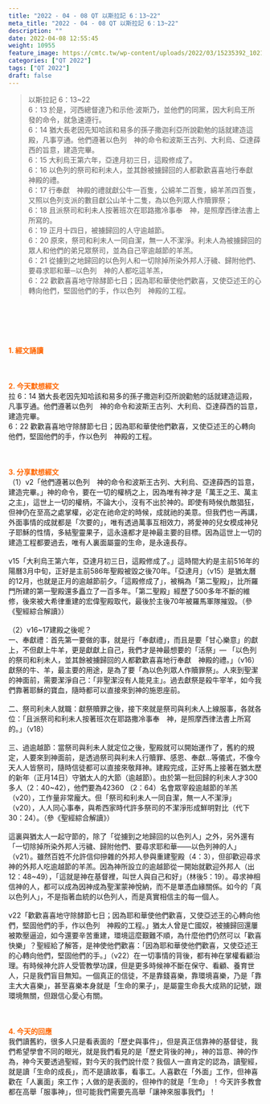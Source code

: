 ```yaml
---
title: "2022 - 04 - 08 QT 以斯拉記 6：13~22"
meta_title: "2022 - 04 - 08 QT 以斯拉記 6：13~22"
description: ""
date: 2022-04-08 12:55:45
weight: 10955
feature_image: https://cmtc.tw/wp-content/uploads/2022/03/15235392_10211799862337740_180693556567566654_o-1.webp
categories: ["QT 2022"]
tags: ["QT 2022"]
draft: false
---
```


<blockquote>以斯拉記 6：13~22<br />
6：13 於是，河西總督達乃和示他‧波斯乃，並他們的同黨，因大利烏王所發的命令，就急速遵行。<br />
6：14 猶大長老因先知哈該和易多的孫子撒迦利亞所說勸勉的話就建造這殿，凡事亨通。他們遵著以色列　神的命令和波斯王古列、大利烏、亞達薛西的旨意，建造完畢。<br />
6：15 大利烏王第六年，亞達月初三日，這殿修成了。<br />
6：16 以色列的祭司和利未人，並其餘被擄歸回的人都歡歡喜喜地行奉獻　神殿的禮。<br />
6：17 行奉獻　神殿的禮就獻公牛一百隻，公綿羊二百隻，綿羊羔四百隻，又照以色列支派的數目獻公山羊十二隻，為以色列眾人作贖罪祭；<br />
6：18 且派祭司和利未人按著班次在耶路撒冷事奉　神，是照摩西律法書上所寫的。<br />
6：19 正月十四日，被擄歸回的人守逾越節。<br />
6：20 原來，祭司和利未人一同自潔，無一人不潔淨。利未人為被擄歸回的眾人和他們的弟兄眾祭司，並為自己宰逾越節的羊羔。<br />
6：21 從擄到之地歸回的以色列人和一切除掉所染外邦人汙穢、歸附他們、要尋求耶和華─以色列　神的人都吃這羊羔，<br />
6：22 歡歡喜喜地守除酵節七日；因為耶和華使他們歡喜，又使亞述王的心轉向他們，堅固他們的手，作以色列　神殿的工程。</blockquote><br />
&nbsp;<br />
<br />
&nbsp;<br />
<br />
<span style="color: #ff6600;"><strong>1. </strong><strong>經文誦讀</strong></span><br />
<br />
<span style="color: #ff6600;"><strong> </strong></span><br />
<br />
<span style="color: #ff6600;"><strong>2. 今天默想</strong><strong>經文<br />
</strong></span>拉 6：14 猶大長老因先知哈該和易多的孫子撒迦利亞所說勸勉的話就建造這殿，凡事亨通。他們遵著以色列　神的命令和波斯王古列、大利烏、亞達薛西的旨意，建造完畢。<br />
6：22 歡歡喜喜地守除酵節七日；因為耶和華使他們歡喜，又使亞述王的心轉向他們，堅固他們的手，作以色列　神殿的工程。<br />
<br />
&nbsp;<br />
<br />
<span style="color: #ff6600;"><strong>3. 分享默想經文<br />
</strong></span>（1）v2「他們遵著以色列　神的命令和波斯王古列、大利烏、亞達薛西的旨意，建造完畢。」神的命令，要在一切的權柄之上，因為唯有神才是「萬王之王、萬主之主」，這世上一切的權柄，不論大小，沒有不出於神的。即使有時候仇敵猖狂，但神仍在至高之處掌權，必定在祂命定的時候，成就祂的美意。但我們也一再講，外面事情的成就都是「次要的」，唯有透過萬事互相效力，將愛神的兒女模成神兒子耶穌的性情，多結聖靈果子，這永遠都才是神最主要的目標。因為這世上一切的建造工程都要過去，唯有人裏面屬靈的生命，是永遠長存。<br />
<br />
v15「大利烏王第六年，亞達月初三日，這殿修成了。」這時間大約是主前516年的陽曆3月中旬，正好是主前586年聖殿被毀之後70年。「亞達月」（v15）是猶太曆的12月，也就是正月的逾越節前夕。「這殿修成了」，被稱為「第二聖殿」，比所羅門所建的第一聖殿還多矗立了一百多年。「第二聖殿」經歷了500多年不斷的維修，後來被大希律重建的宏偉聖殿取代，最後於主後70年被羅馬軍隊摧毀。（參《聖經綜合解讀》）<br />
<br />
（2）v16~17建殿之後呢？<br />
一、奉獻禮：首先第一要做的事，就是行「奉獻禮」，而且是要「甘心樂意」的獻上，不但獻上牛羊，更是獻獻上自己，我們才是神最想要的「活祭」— 「以色列的祭司和利未人，並其餘被擄歸回的人都歡歡喜喜地行奉獻　神殿的禮。」（v16）獻祭的牛、羊，最主要的用途，是為了要「為以色列眾人作贖罪祭」。人來到聖潔的神面前，需要潔淨自己：「非聖潔沒有人能見主」。過去獻祭是殺牛宰羊，如今我們靠著耶穌的寶血，隨時都可以直接來到神的施恩座前。<br />
<br />
二、祭司利未人就職：獻祭贖罪之後，接下來就是祭司與利未人上線服事，各就各位：「且派祭司和利未人按著班次在耶路撒冷事奉　神，是照摩西律法書上所寫的。」（v18）<br />
<br />
三、過逾越節：當祭司與利未人就定位之後，聖殿就可以開始運作了，舊約的規定，人要來到神面前，是透過祭司與利未人行贖罪、感恩、奉獻…等儀式，不像今天人人皆祭司，隨時信徒都可以直接來敬拜神。建殿完成，正好馬上接著在猶太歷的新年（正月14日）守猶太人的大節（逾越節）。由於第一批回歸的利未人才300多人（2：40~42），他們要為42360 （2：64）名會眾宰殺逾越節的羊羔（v20），工作量非常龐大。但「祭司和利未人一同自潔，無一人不潔淨」（v20），人人同心事奉，與希西家時代許多祭司的不潔淨形成鮮明對比（代下30：24）。（參《聖經綜合解讀》）<br />
<br />
這裏與猶太人一起守節的，除了「從擄到之地歸回的以色列人」之外，另外還有「一切除掉所染外邦人污穢、歸附他們、要尋求耶和華——以色列神的人」（v21）。雖然百姓不允許信仰摻雜的外邦人參與重建聖殿（4：3），但卻歡迎尋求神的外邦人吃逾越節的羊羔。因為神所設立的逾越節從一開始就歡迎外邦人（出12：48~49），「這就是神在基督裡，叫世人與自己和好」（林後5：19）。尋求神相信神的人，都可以成為因神成為聖潔蒙神悅納，而不是單憑血緣關係。如今的「真以色列人」，不是指著血統的以色列人，而是真實相信主的每一個人。<br />
<br />
v22「歡歡喜喜地守除酵節七日；因為耶和華使他們歡喜，又使亞述王的心轉向他們，堅固他們的手，作以色列　神殿的工程。」猶太人曾是亡國奴，被擄歸回還屢被欺壓逼迫，如今還要辛苦重建，環境這麼艱難不順，為什麼他們仍然可以「歡喜快樂」？聖經給了解答，是神使他們歡喜：「因為耶和華使他們歡喜，又使亞述王的心轉向他們，堅固他們的手。」（v22）在一切事情的背後，都有神在掌權看顧治理。有時候神允許人受管教學功課，但是更多時候神不斷在保守、看顧、養育世人，只是我們盲目無知。一個真正的信徒，不是靠錢喜樂，靠環境喜樂，乃是「靠主大大喜樂」，甚至喜樂本身就是「生命的果子」，是屬靈生命長大成熟的記號，跟環境無關，但跟信心愛心有關。<br />
<br />
&nbsp;<br />
<br />
<span style="color: #ff6600;"><strong>4. 今天的回應<br />
</strong></span>我們讀舊約，很多人只是看表面的「歷史與事件」，但是真正信靠神的基督徒，我們希望學會不同的眼光，就是我們看見的是「歷史背後的神」，神的旨意、神的作為，神今天要透過聖經，對今天的我們說什麼？我個人一直肯定的認為，讀聖經，就是讀「生命的成長」，而不是讀故事，看事工。人喜歡在「外面」工作，但神喜歡在「人裏面」來工作；人做的是表面的，但神作的就是「生命」！今天許多教會都在高舉「服事神」，但可能我們需要先高舉「讓神來服事我們」！<br />
<br />
&nbsp;<br />
<br />
&nbsp;
        